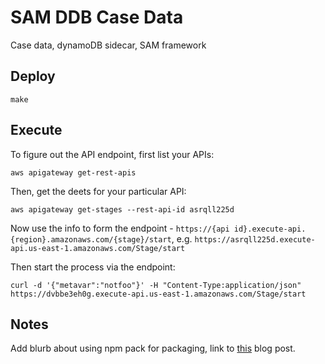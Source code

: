 # SAM DDB Case Data

Case data, dynamoDB sidecar, SAM framework

## Deploy

```console
make
```


## Execute

To figure out the API endpoint, first list your APIs:

```console
aws apigateway get-rest-apis
```

Then, get the deets for your particular API:

```console
aws apigateway get-stages --rest-api-id asrqll225d
```

Now use the info to form the endpoint - `https://{api id}.execute-api.{region}.amazonaws.com/{stage}/start`, e.g. `https://asrqll225d.execute-api.us-east-1.amazonaws.com/Stage/start`

Then start the process via the endpoint:

```console
curl -d '{"metavar":"notfoo"}' -H "Content-Type:application/json"  https://dvbbe3eh0g.execute-api.us-east-1.amazonaws.com/Stage/start
```

## Notes

Add blurb about using npm pack for packaging, link to [this](https://hackernoon.com/package-lambda-functions-the-easy-way-with-npm-e38fc14613ba) blog post.